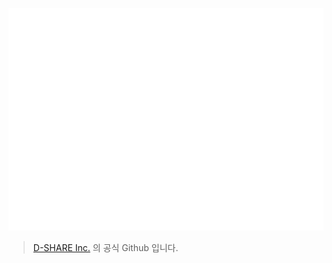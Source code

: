 ![DSHARE Logo](https://github.com/dshare-inc/.github/blob/main/.github/images/logo.png)

> [D-SHARE Inc.](https://dshare.co.kr) 의 공식 Github 입니다.


